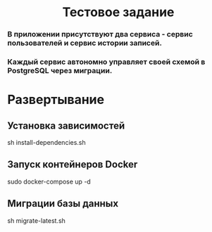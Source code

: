 <h1 align="center">Тестовое задание</h1>

### В приложении присутствуют два сервиса - сервис пользователей и сервис истории записей.

### Каждый сервис автономно управляет своей схемой в PostgreSQL через миграции.

# Развертывание

## Установка зависимостей

sh install-dependencies.sh

## Запуск контейнеров Docker

sudo docker-compose up -d

## Миграции базы данных

sh migrate-latest.sh
